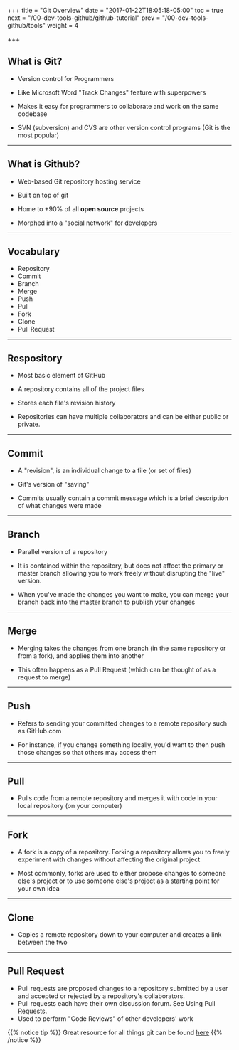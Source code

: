 +++
title = "Git Overview"
date = "2017-01-22T18:05:18-05:00"
toc = true
next = "/00-dev-tools-github/github-tutorial"
prev = "/00-dev-tools-github/tools"
weight = 4

+++

## What is Git?

- Version control for Programmers

- Like Microsoft Word "Track Changes" feature with superpowers

- Makes it easy for programmers to collaborate and work on the same codebase

- SVN (subversion) and CVS are other version control programs (Git is the most popular)


----

## What is Github?

- Web-based Git repository hosting service

- Built on top of git

- Home to +90% of all **open source** projects

- Morphed into a "social network" for developers


----

## Vocabulary

- Repository
- Commit
- Branch
- Merge
- Push
- Pull
- Fork
- Clone
- Pull Request

----

## Respository

- Most basic element of GitHub

- A repository contains all of the project files

- Stores each file's revision history

- Repositories can have multiple collaborators and can be either public or private.

----

## Commit

- A "revision", is an individual change to a file (or set of files)

- Git's version of "saving"

- Commits usually contain a commit message which is a brief description of what changes were made


----

## Branch

- Parallel version of a repository

- It is contained within the repository, but does not affect the primary or master branch allowing you to work freely without disrupting the "live" version.

- When you've made the changes you want to make, you can merge your branch back into the master branch to publish your changes

----

## Merge

- Merging takes the changes from one branch (in the same repository or from a fork), and applies them into another

- This often happens as a Pull Request (which can be thought of as a request to merge)

----

## Push

- Refers to sending your committed changes to a remote repository such as GitHub.com

- For instance, if you change something locally, you'd want to then push those changes so that others may access them

----

## Pull

- Pulls code from a remote repository and merges it with code in your local repository (on your computer)


----

## Fork

- A fork is a copy of a repository. Forking a repository allows you to freely experiment with changes without affecting the original project

- Most commonly, forks are used to either propose changes to someone else's project or to use someone else's project as a starting point for your own idea


----

## Clone

- Copies a remote repository down to your computer and creates a link between the two


----

## Pull Request

- Pull requests are proposed changes to a repository submitted by a user and accepted or rejected by a repository's collaborators. 
- Pull requests each have their own discussion forum. See Using Pull Requests.
- Used to perform "Code Reviews" of other developers' work



{{% notice tip %}}
  Great resource for all things git can be found [here](https://git-scm.com/book/en/v2)
{{% /notice %}}

